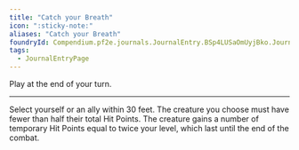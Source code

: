 ```yaml
---
title: "Catch your Breath"
icon: ":sticky-note:"
aliases: "Catch your Breath"
foundryId: Compendium.pf2e.journals.JournalEntry.BSp4LUSaOmUyjBko.JournalEntryPage.LafJ1PXfnR4Ogyzh
tags:
  - JournalEntryPage
---
```

Play at the end of your turn.

* * *

Select yourself or an ally within 30 feet. The creature you choose must have fewer than half their total Hit Points. The creature gains a number of temporary Hit Points equal to twice your level, which last until the end of the combat.